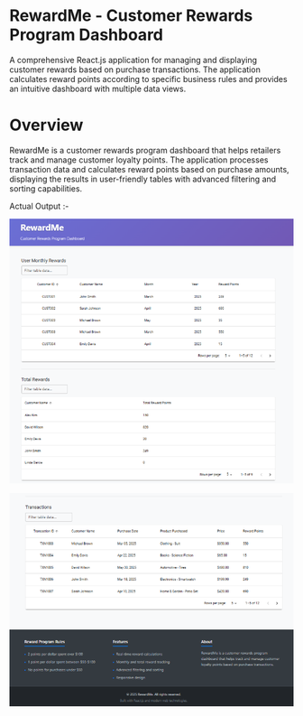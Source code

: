 # RewardMe - Customer Rewards Program Dashboard

A comprehensive React.js application for managing and displaying customer rewards based on purchase transactions. The application calculates reward points according to specific business rules and provides an intuitive dashboard with multiple data views.


# Overview

RewardMe is a customer rewards program dashboard that helps retailers track and manage customer loyalty points. The application processes transaction data and calculates reward points based on purchase amounts, displaying the results in user-friendly tables with advanced filtering and sorting capabilities.

Actual Output :-

![App Screenshot](public/docs/picture1.png)

![App Screenshot](public/docs/picture2.png)